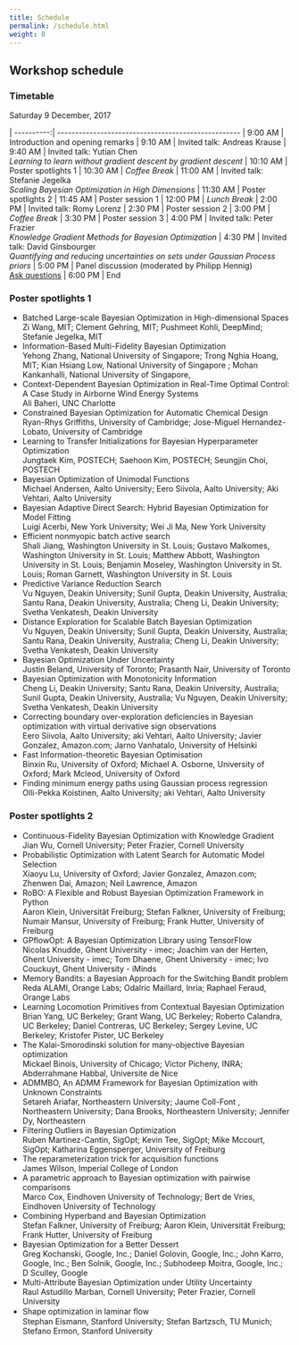 ```yaml
---
title: Schedule
permalink: /schedule.html
weight: 0
---
```


## Workshop schedule

### Timetable

Saturday 9 December, 2017

| ----------:| ---------------------------------------------------
|  9:00 AM | Introduction and opening remarks
|  9:10 AM | Invited talk: Andreas Krause
|  9:40 AM | Invited talk: Yutian Chen <br> *Learning to learn without gradient descent by gradient descent*
| 10:10 AM | Poster spotlights 1
| 10:30 AM | *Coffee Break*
| 11:00 AM | Invited talk: Stefanie Jegelka <br> *Scaling Bayesian Optimization in High Dimensions*
| 11:30 AM | Poster spotlights 2
| 11:45 AM | Poster session 1
| 12:00 PM | *Lunch Break*
|  2:00 PM | Invited talk: Romy Lorenz
|  2:30 PM | Poster session 2
|  3:00 PM | *Coffee Break*
|  3:30 PM | Poster session 3
|  4:00 PM | Invited talk: Peter Frazier <br> *Knowledge Gradient Methods for Bayesian Optimization*
|  4:30 PM | Invited talk: David Ginsbourger <br> *Quantifying and reducing uncertainties on sets under Gaussian Process priors*
|  5:00 PM | Panel discussion (moderated by Philipp Hennig) <br> [Ask questions](questions.html)
|  6:00 PM | End 


### Poster spotlights 1
- Batched Large-scale Bayesian Optimization in High-dimensional Spaces<br>
   Zi Wang, MIT; Clement Gehring, MIT; Pushmeet Kohli, DeepMind; Stefanie Jegelka, MIT
- Information-Based Multi-Fidelity Bayesian Optimization<br>
   Yehong Zhang, National University of Singapore; Trong Nghia Hoang, MIT; Kian Hsiang Low, National University of Singapore ; Mohan Kankanhalli, National University of Singapore,
- Context-Dependent Bayesian Optimization in Real-Time Optimal Control: A Case Study in Airborne Wind Energy Systems<br>
   Ali Baheri, UNC Charlotte
- Constrained Bayesian Optimization for Automatic Chemical Design<br>
   Ryan-Rhys Griffiths, University of Cambridge; Jose-Miguel Hernandez-Lobato, University of Cambridge
- Learning to Transfer Initializations for Bayesian Hyperparameter Optimization<br>
   Jungtaek Kim, POSTECH; Saehoon Kim, POSTECH; Seungjin Choi, POSTECH
- Bayesian Optimization of Unimodal Functions<br>
   Michael Andersen, Aalto University; Eero Siivola, Aalto University; Aki Vehtari, Aalto University
- Bayesian Adaptive Direct Search: Hybrid Bayesian Optimization for Model Fitting<br>
   Luigi Acerbi, New York University; Wei Ji Ma, New York University
- Efficient nonmyopic batch active search<br>
   Shali Jiang, Washington University in St. Louis; Gustavo Malkomes, Washington University in St. Louis; Matthew Abbott, Washington University in St. Louis; Benjamin Moseley, Washington University in St. Louis; Roman Garnett, Washington University in St. Louis
- Predictive Variance Reduction Search<br>
   Vu Nguyen, Deakin University; Sunil Gupta, Deakin University, Australia; Santu Rana, Deakin University, Australia; Cheng Li, Deakin University; Svetha Venkatesh, Deakin University
- Distance Exploration for Scalable Batch Bayesian Optimization<br>
   Vu Nguyen, Deakin University; Sunil Gupta, Deakin University, Australia; Santu Rana, Deakin University, Australia; Cheng Li, Deakin University; Svetha Venkatesh, Deakin University
- Bayesian Optimization Under Uncertainty<br>
   Justin Beland, University of Toronto; Prasanth Nair, University of Toronto
- Bayesian Optimization with Monotonicity Information<br>
   Cheng Li, Deakin University; Santu Rana, Deakin University, Australia; Sunil Gupta, Deakin University, Australia; Vu Nguyen, Deakin University; Svetha Venkatesh, Deakin University
- Correcting boundary over-exploration deficiencies in Bayesian optimization with virtual derivative sign observations<br>
   Eero Siivola, Aalto University; aki Vehtari, Aalto University; Javier Gonzalez, Amazon.com; Jarno Vanhatalo, University of Helsinki
- Fast Information-theoretic Bayesian Optimisation<br>
   Binxin Ru, University of Oxford; Michael A.  Osborne, University of Oxford; Mark Mcleod, University of Oxford
- Finding minimum energy paths using Gaussian process regression<br>
   Olli-Pekka Koistinen, Aalto University; aki Vehtari, Aalto University

### Poster spotlights 2
- Continuous-Fidelity Bayesian Optimization with Knowledge Gradient<br>
   Jian Wu, Cornell University; Peter Frazier, Cornell University
- Probabilistic Optimization with Latent Search for Automatic Model Selection<br>
   Xiaoyu Lu, University of Oxford; Javier Gonzalez, Amazon.com; Zhenwen Dai, Amazon; Neil Lawrence, Amazon
- RoBO: A Flexible and Robust Bayesian Optimization Framework in Python<br>
   Aaron Klein, Universität Freiburg; Stefan Falkner, University of Freiburg; Numair Mansur, University of Freiburg; Frank Hutter, University of Freiburg
- GPflowOpt: A Bayesian Optimization Library using TensorFlow<br>
   Nicolas Knudde, Ghent University - imec; Joachim van der Herten, Ghent University - imec; Tom Dhaene, Ghent University - imec; Ivo Couckuyt, Ghent University - iMinds
- Memory Bandits: a Bayesian Approach for the Switching Bandit problem<br>
   Reda ALAMI, Orange Labs; Odalric Maillard, Inria; Raphael Feraud, Orange Labs
- Learning Locomotion Primitives from Contextual Bayesian Optimization<br>
   Brian Yang, UC Berkeley; Grant Wang, UC Berkeley; Roberto Calandra, UC Berkeley; Daniel Contreras, UC Berkeley; Sergey Levine, UC Berkeley; Kristofer Pister, UC Berkeley
- The Kalai-Smorodinski solution for many-objective Bayesian optimization<br>
Mickael Binois, University of Chicago; Victor Picheny, INRA; Abderrahmane Habbal, Universite de Nice
- ADMMBO, An ADMM Framework for Bayesian Optimization with Unknown Constraints<br>
Setareh Ariafar, Northeastern University; Jaume Coll-Font , Northeastern University; Dana Brooks, Northeastern University; Jennifer Dy, Northeastern
- Filtering Outliers in Bayesian Optimization<br>
Ruben Martinez-Cantin, SigOpt; Kevin Tee, SigOpt; Mike Mccourt, SigOpt; Katharina  Eggensperger, University of Freiburg
- The reparameterization trick for acquisition functions<br>
James Wilson, Imperial College of London
- A parametric approach to Bayesian optimization with pairwise comparisons<br>
Marco Cox, Eindhoven University of Technology; Bert de Vries, Eindhoven University of Technology
- Combining Hyperband and Bayesian Optimization<br>
Stefan Falkner, University of Freiburg; Aaron Klein, Universität Freiburg; Frank Hutter, University of Freiburg
- Bayesian Optimization for a Better Dessert<br>
Greg Kochanski, Google, Inc.; Daniel Golovin, Google, Inc.; John Karro, Google, Inc.; Ben Solnik, Google, Inc.; Subhodeep Moitra, Google, Inc.; D Sculley, Google
- Multi-Attribute Bayesian Optimization under Utility Uncertainty<br>
Raul Astudillo Marban, Cornell University; Peter Frazier, Cornell University
- Shape optimization in laminar ﬂow<br>
Stephan Eismann, Stanford University; Stefan Bartzsch, TU Munich; Stefano  Ermon, Stanford University
